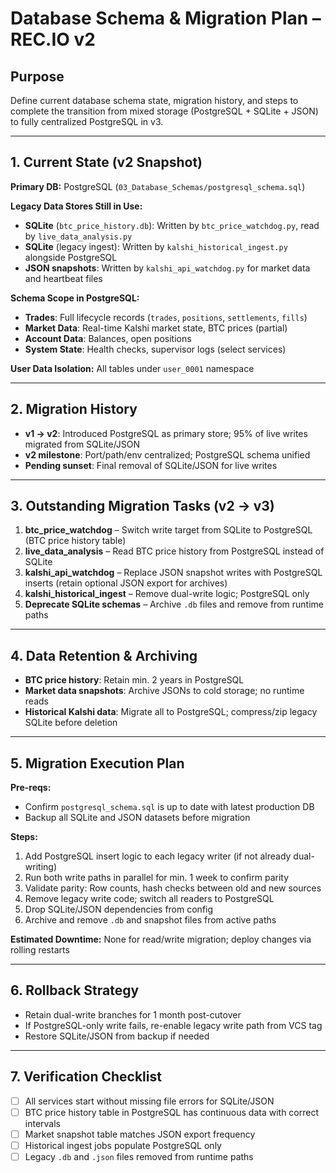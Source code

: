 # Database Schema & Migration Plan – REC.IO v2

## Purpose
Define current database schema state, migration history, and steps to complete the transition from mixed storage (PostgreSQL + SQLite + JSON) to fully centralized PostgreSQL in v3.

---

## 1. Current State (v2 Snapshot)
**Primary DB:** PostgreSQL (`03_Database_Schemas/postgresql_schema.sql`)

**Legacy Data Stores Still in Use:**
- **SQLite** (`btc_price_history.db`): Written by `btc_price_watchdog.py`, read by `live_data_analysis.py`
- **SQLite** (legacy ingest): Written by `kalshi_historical_ingest.py` alongside PostgreSQL
- **JSON snapshots**: Written by `kalshi_api_watchdog.py` for market data and heartbeat files

**Schema Scope in PostgreSQL:**
- **Trades**: Full lifecycle records (`trades`, `positions`, `settlements`, `fills`)
- **Market Data**: Real-time Kalshi market state, BTC prices (partial)
- **Account Data**: Balances, open positions
- **System State**: Health checks, supervisor logs (select services)

**User Data Isolation:** All tables under `user_0001` namespace

---

## 2. Migration History
- **v1 → v2**: Introduced PostgreSQL as primary store; 95% of live writes migrated from SQLite/JSON
- **v2 milestone**: Port/path/env centralized; PostgreSQL schema unified
- **Pending sunset**: Final removal of SQLite/JSON for live writes

---

## 3. Outstanding Migration Tasks (v2 → v3)
1. **btc_price_watchdog** – Switch write target from SQLite to PostgreSQL (BTC price history table)
2. **live_data_analysis** – Read BTC price history from PostgreSQL instead of SQLite
3. **kalshi_api_watchdog** – Replace JSON snapshot writes with PostgreSQL inserts (retain optional JSON export for archives)
4. **kalshi_historical_ingest** – Remove dual-write logic; PostgreSQL only
5. **Deprecate SQLite schemas** – Archive `.db` files and remove from runtime paths

---

## 4. Data Retention & Archiving
- **BTC price history**: Retain min. 2 years in PostgreSQL
- **Market data snapshots**: Archive JSONs to cold storage; no runtime reads
- **Historical Kalshi data**: Migrate all to PostgreSQL; compress/zip legacy SQLite before deletion

---

## 5. Migration Execution Plan
**Pre-reqs:**
- Confirm `postgresql_schema.sql` is up to date with latest production DB
- Backup all SQLite and JSON datasets before migration

**Steps:**
1. Add PostgreSQL insert logic to each legacy writer (if not already dual-writing)
2. Run both write paths in parallel for min. 1 week to confirm parity
3. Validate parity: Row counts, hash checks between old and new sources
4. Remove legacy write code; switch all readers to PostgreSQL
5. Drop SQLite/JSON dependencies from config
6. Archive and remove `.db` and snapshot files from active paths

**Estimated Downtime:** None for read/write migration; deploy changes via rolling restarts

---

## 6. Rollback Strategy
- Retain dual-write branches for 1 month post-cutover
- If PostgreSQL-only write fails, re-enable legacy write path from VCS tag
- Restore SQLite/JSON from backup if needed

---

## 7. Verification Checklist
- [ ] All services start without missing file errors for SQLite/JSON
- [ ] BTC price history table in PostgreSQL has continuous data with correct intervals
- [ ] Market snapshot table matches JSON export frequency
- [ ] Historical ingest jobs populate PostgreSQL only
- [ ] Legacy `.db` and `.json` files removed from runtime paths
